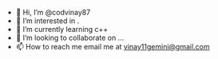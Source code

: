 - 👋 Hi, I’m @codvinay87
- 👀 I’m interested in .
- 🌱 I’m currently learning c++
- 💞️ I’m looking to collaborate on ...
- 📫 How to reach me email me at vinay11gemini@gmail.com

<!---
codvinay87/codvinay87 is a ✨ special ✨ repository because its `README.md` (this file) appears on your GitHub profile.
You can click the Preview link to take a look at your changes.
--->
